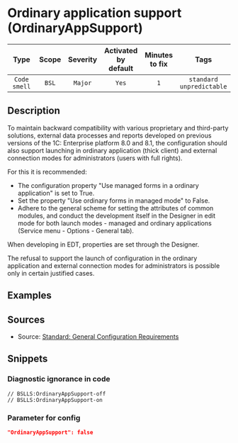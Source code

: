 # Ordinary application support (OrdinaryAppSupport)

|     Type     | Scope | Severity |    Activated<br>by default    |    Minutes<br>to fix    |                Tags                 |
|:------------:|:-----:|:--------:|:-----------------------------:|:-----------------------:|:-----------------------------------:|
| `Code smell` | `BSL` | `Major`  |             `Yes`             |           `1`           |    `standard`<br>`unpredictable`    |

<!-- Блоки выше заполняются автоматически, не трогать -->
## Description
<!-- Описание диагностики заполняется вручную. Необходимо понятным языком описать смысл и схему работу -->
To maintain backward compatibility with various proprietary and third-party solutions, external data processes and reports developed on previous versions of the 1C: Enterprise platform 8.0 and 8.1, the configuration should also support launching in ordinary application (thick client) and external connection modes for administrators (users with full rights).

For this it is recommended:

* The configuration property "Use managed forms in a ordinary application" is set to True.
* Set the property "Use ordinary forms in managed mode" to False.
* Adhere to the general scheme for setting the attributes of common modules, and conduct the development itself in the Designer in edit mode for both launch modes - managed and ordinary applications (Service menu - Options - General tab).

When developing in EDT, properties are set through the Designer.

The refusal to support the launch of configuration in the ordinary application and external connection modes for administrators is possible only in certain justified cases.

## Examples
<!-- В данном разделе приводятся примеры, на которые диагностика срабатывает, а также можно привести пример, как можно исправить ситуацию -->

## Sources
<!-- Необходимо указывать ссылки на все источники, из которых почерпнута информация для создания диагностики -->

* Source: [Standard: General Configuration Requirements](https://its.1c.ru/db/v8std#content:467:hdoc)

## Snippets

<!-- Блоки ниже заполняются автоматически, не трогать -->
### Diagnostic ignorance in code

```bsl
// BSLLS:OrdinaryAppSupport-off
// BSLLS:OrdinaryAppSupport-on
```

### Parameter for config

```json
"OrdinaryAppSupport": false
```
